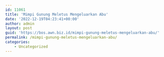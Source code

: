 ```yaml
---
id: 11061
title: 'Mimpi Gunung Meletus Mengeluarkan Abu'
date: '2022-12-19T04:23:41+00:00'
author: admin
layout: post
guid: 'https://bos.awn.biz.id/mimpi-gunung-meletus-mengeluarkan-abu/'
permalink: /mimpi-gunung-meletus-mengeluarkan-abu/
categories:
    - Uncategorized
---
```


